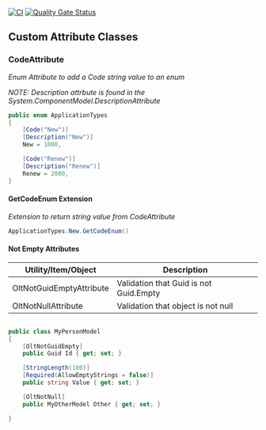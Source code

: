 ﻿[![CI](https://github.com/OuterlimitsTech/olt-dotnet-core/actions/workflows/build.yml/badge.svg)](https://github.com/OuterlimitsTech/olt-dotnet-core/actions/workflows/build.yml) [![Quality Gate Status](https://sonarcloud.io/api/project_badges/measure?project=OuterlimitsTech_olt-dotnet-core&metric=alert_status)](https://sonarcloud.io/summary/new_code?id=OuterlimitsTech_olt-dotnet-core)

## Custom Attribute Classes

### CodeAttribute

 _Enum Attribute to add a Code string value to an enum_

 _NOTE: Description attrbute is found in the System.ComponentModel.DescriptionAttribute_ 

```csharp
public enum ApplicationTypes
{
    [Code("New")] 
    [Description("New")] 
    New = 1000,

    [Code("Renew")] 
    [Description("Renew")] 
    Renew = 2000,
}
```

#### GetCodeEnum Extension

_Extension to return string value from CodeAttribute_
```csharp
ApplicationTypes.New.GetCodeEnum()
```

#### Not Empty Attributes 

| Utility/Item/Object      | Description                            | 
| ------------------------ | -------------------------------------- | 
| OltNotGuidEmptyAttribute | Validation that Guid is not Guid.Empty | 
| OltNotNullAttribute      | Validation that object is not null     | 


```csharp

public class MyPersonModel
{
    [OltNotGuidEmpty]
    public Guid Id { get; set; }

    [StringLength(100)]
    [Required(AllowEmptyStrings = false)]
    public string Value { get; set; }

    [OltNotNull]
    public MyOtherModel Other { get; set; }

}

```

